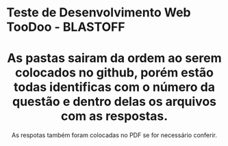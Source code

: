 # Teste de Desenvolvimento Web TooDoo - BLASTOFF

<div align="center">
    <h1>As pastas sairam da ordem ao serem colocados no github, porém estão todas identificas com o número da questão e dentro delas os arquivos com as respostas.</h1>
</div>

<div align="center">
    <p>As respotas também foram colocadas no PDF se for necessário conferir.</p>
</div>
